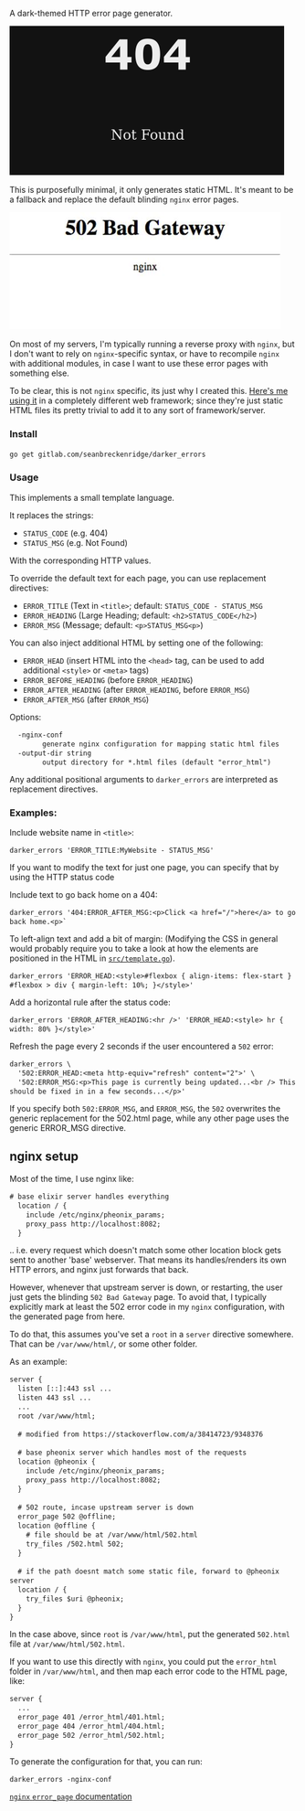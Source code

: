 A dark-themed HTTP error page generator.

![preview](./.doc/preview.png)

This is purposefully minimal, it only generates static HTML. It's meant to be a fallback and replace the default blinding `nginx` error pages.

![nginx](./.doc/nginx.jpeg)

On most of my servers, I'm typically running a reverse proxy with `nginx`, but I don't want to rely on `nginx`-specific syntax, or have to recompile `nginx` with additional modules, in case I want to use these error pages with something else.

To be clear, this is not `nginx` specific, its just why I created this. [Here's me using it](https://github.com/seanbreckenridge/glue/tree/master/lib/glue_web/templates/error) in a completely different web framework; since they're just static HTML files its pretty trivial to add it to any sort of framework/server.

### Install

`go get gitlab.com/seanbreckenridge/darker_errors`

### Usage

This implements a small template language.

It replaces the strings:

* `STATUS_CODE` (e.g. 404)
* `STATUS_MSG` (e.g. Not Found)

With the corresponding HTTP values.

To override the default text for each page, you can use replacement directives:

* `ERROR_TITLE` (Text in `<title>`; default: `STATUS_CODE - STATUS_MSG`
* `ERROR_HEADING` (Large Heading; default: `<h2>STATUS_CODE</h2>`)
* `ERROR_MSG` (Message; default: `<p>STATUS_MSG<p>`)

You can also inject additional HTML by setting one of the following:

* `ERROR_HEAD` (insert HTML into the `<head>` tag, can be used to add additional `<style>` or `<meta>` tags)
* `ERROR_BEFORE_HEADING` (before `ERROR_HEADING`)
* `ERROR_AFTER_HEADING` (after `ERROR_HEADING`, before `ERROR_MSG`)
* `ERROR_AFTER_MSG` (after `ERROR_MSG`)

Options:

```
  -nginx-conf
        generate nginx configuration for mapping static html files
  -output-dir string
        output directory for *.html files (default "error_html")
```

Any additional positional arguments to `darker_errors` are interpreted as replacement directives.

### Examples:

Include website name in `<title>`:

```
darker_errors 'ERROR_TITLE:MyWebsite - STATUS_MSG'
```

If you want to modify the text for just one page, you can specify that by using the HTTP status code

Include text to go back home on a 404:

```
darker_errors '404:ERROR_AFTER_MSG:<p>Click <a href="/">here</a> to go back home.<p>`
```

To left-align text and add a bit of margin: (Modifying the CSS in general would probably require you to take a look at how the elements are positioned in the HTML in [`src/template.go`](./src/template.go)).

```
darker_errors 'ERROR_HEAD:<style>#flexbox { align-items: flex-start } #flexbox > div { margin-left: 10%; }</style>'
```

Add a horizontal rule after the status code:

```
darker_errors 'ERROR_AFTER_HEADING:<hr />' 'ERROR_HEAD:<style> hr { width: 80% }</style>'
```

Refresh the page every 2 seconds if the user encountered a `502` error:

```
darker_errors \
  '502:ERROR_HEAD:<meta http-equiv="refresh" content="2">' \
  '502:ERROR_MSG:<p>This page is currently being updated...<br /> This should be fixed in in a few seconds...</p>'
```

If you specify both `502:ERROR_MSG`, and `ERROR_MSG`, the `502` overwrites the generic replacement for the 502.html page, while any other page uses the generic ERROR_MSG directive.

## nginx setup

Most of the time, I use nginx like:

```
# base elixir server handles everything
  location / {
    include /etc/nginx/pheonix_params;
    proxy_pass http://localhost:8082;
  }
```

.. i.e. every request which doesn't match some other location block gets sent to another 'base' webserver. That means its handles/renders its own HTTP errors, and nginx just forwards that back.

However, whenever that upstream server is down, or restarting, the user just gets the blinding `502 Bad Gateway` page. To avoid that, I typically explicitly mark at least the 502 error code in my `nginx` configuration, with the generated page from here.

To do that, this assumes you've set a `root` in a `server` directive somewhere. That can be `/var/www/html/`, or some other folder.

As an example:

```
server {
  listen [::]:443 ssl ...
  listen 443 ssl ...
  ...
  root /var/www/html;

  # modified from https://stackoverflow.com/a/38414723/9348376

  # base pheonix server which handles most of the requests
  location @pheonix {
    include /etc/nginx/pheonix_params;
    proxy_pass http://localhost:8082;
  }

  # 502 route, incase upstream server is down
  error_page 502 @offline;
  location @offline {
    # file should be at /var/www/html/502.html
    try_files /502.html 502;
  }

  # if the path doesnt match some static file, forward to @pheonix server
  location / {
    try_files $uri @pheonix;
  }
}
```

In the case above, since `root` is `/var/www/html`, put the generated `502.html` file at `/var/www/html/502.html`.

If you want to use this directly with `nginx`, you could put the `error_html` folder in `/var/www/html`, and then map each error code to the HTML page, like:

```
server {
  ...
  error_page 401 /error_html/401.html;
  error_page 404 /error_html/404.html;
  error_page 502 /error_html/502.html;
}
```

To generate the configuration for that, you can run:

```
darker_errors -nginx-conf
```

[`nginx` `error_page` documentation](https://nginx.org/en/docs/http/ngx_http_core_module.html#error_page)
